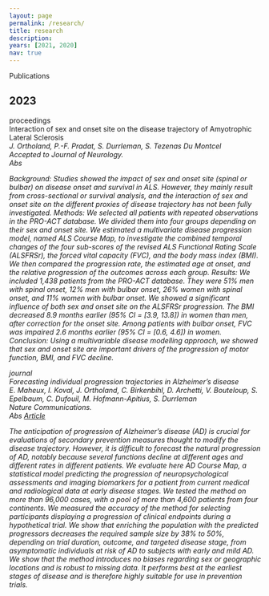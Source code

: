 ```yaml
---
layout: page
permalink: /research/
title: research
description:
years: [2021, 2020]
nav: true
---
```


<div class="section_title">Publications</div>

<div class="publications">

  <!-- #2023 -->
  <h2 class="year">2023</h2>

  <!-- ALS -->
  <div class="row">
    <div class="col-sm-2 abbr">
      <span class="badge badge-secondary">proceedings</span>
    </div>
    <div id="3" class="col-sm-8">
        <div class="title">Interaction of sex and onset site on the disease trajectory of Amyotrophic Lateral Sclerosis</div>
        <div class="author">
          <em>J. Ortholand<em>, P.-F. Pradat, S. Durrleman, S. Tezenas Du Montcel 
        </div>
         <div class="book"><em>Accepted to Journal of Neurology.</em></div>
      <div class="links">
        <a class="abstract btn btn-sm z-depth-0" role="button">
        Abs
        </a>
      </div>
      <div class="abstract hidden">
        <p>
          Background: Studies showed the impact of sex and onset site (spinal or bulbar) on disease onset and survival in ALS. However, they mainly result from cross-sectional or survival analysis, and the interaction of sex and onset site on the different proxies of disease trajectory has not been fully investigated. 
Methods: We selected all patients with repeated observations in the PRO-ACT database. We divided them into four groups depending on their sex and onset site. We estimated a multivariate disease progression model, named ALS Course Map, to investigate the combined temporal changes of the four sub-scores of the revised ALS Functional Rating Scale (ALSFRSr), the forced vital capacity (FVC), and the body mass index (BMI). We then compared the progression rate, the estimated age at onset, and the relative progression of the outcomes across each group.
Results: We included 1,438 patients from the PRO-ACT database. They were 51% men with spinal onset, 12% men with bulbar onset, 26% women with spinal onset, and 11% women with bulbar onset. We showed a significant influence of both sex and onset site on the ALSFRSr progression. The BMI decreased 8.9 months earlier (95% CI = [3.9, 13.8]) in women than men, after correction for the onset site. Among patients with bulbar onset, FVC was impaired 2.6 months earlier (95% CI = [0.6, 4.6]) in women. 
Conclusion: Using a multivariable disease modelling approach, we showed that sex and onset site are important drivers of the progression of motor function, BMI, and FVC decline. 
          </p>
  </div>


  <!-- AD -->
  <div class="row">
    <div class="col-sm-2 abbr">
      <span class="badge badge-success">journal</span>
    </div>
    <div id="3" class="col-sm-8">
        <div class="title">Forecasting individual progression trajectories in Alzheimer’s disease</div>
        <div class="author">
          E. Maheux, I. Koval, <em>J. Ortholand<em>, C. Birkenbihl, D. Archetti, V. Bouteloup, S. Epelbaum, C. Dufouil, M. Hofmann-Apitius, S. Durrleman
        </div>
         <div class="book"><em>Nature Communications.</em></div>
      <div class="links">
        <a class="abstract btn btn-sm z-depth-0" role="button">
        Abs
        </a>
        <a href="https://www.nature.com/articles/s41467-022-35712-5"   role="button" target="_blank">Article</a>
      </div>
      <div class="abstract hidden">
        <p>
          The anticipation of progression of Alzheimer’s disease (AD) is crucial for evaluations of secondary prevention measures thought to modify the disease trajectory. However, it is difficult to forecast the natural progression of AD, notably because several functions decline at different ages and different rates in different patients. We evaluate here AD Course Map, a statistical model predicting the progression of neuropsychological assessments and imaging biomarkers for a patient from current medical and radiological data at early disease stages. We tested the method on more than 96,000 cases, with a pool of more than 4,600 patients from four continents. We measured the accuracy of the method for selecting participants displaying a progression of clinical endpoints during a hypothetical trial. We show that enriching the population with the predicted progressors decreases the required sample size by 38% to 50%, depending on trial duration, outcome, and targeted disease stage, from asymptomatic individuals at risk of AD to subjects with early and mild AD. We show that the method introduces no biases regarding sex or geographic locations and is robust to missing data. It performs best at the earliest stages of disease and is therefore highly suitable for use in prevention trials.
          </p>
      </div>
    </div>
  </div>
